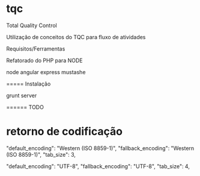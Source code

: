 # tqc
Total Quality Control

Utilização de conceitos do TQC para fluxo de atividades

Requisitos/Ferramentas

Refatorado do PHP para NODE

node
angular
express
mustashe


=====
Instalação

grunt server


======
TODO



# retorno de codificação
"default_encoding": "Western (ISO 8859-1)",
"fallback_encoding": "Western (ISO 8859-1)",
"tab_size": 3,

"default_encoding": "UTF-8",
"fallback_encoding": "UTF-8",
"tab_size": 4,

